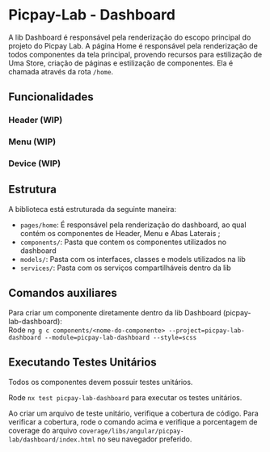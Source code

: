 # Picpay-Lab - Dashboard

A lib Dashboard é responsável pela renderização do escopo principal do projeto do Picpay Lab.
A página Home é responsável pela renderização de todos componentes da tela principal, provendo recursos para estilização de Uma Store, criação de páginas e estilização de componentes. Ela é chamada através da rota `/home`.

## Funcionalidades

### Header (WIP)

### Menu (WIP)

### Device (WIP)

## Estrutura

A biblioteca está estruturada da seguinte maneira:

-   `pages/home`: É responsável pela renderização do dashboard, ao qual contém os componentes de Header, Menu e Abas Laterais ;
-   `components/`: Pasta que contem os componentes utilizados no dashboard
-   `models/`: Pasta com os interfaces, classes e models utilizados na lib
-   `services/`: Pasta com os serviços compartilháveis dentro da lib

## Comandos auxiliares

Para criar um componente diretamente dentro da lib Dashboard (picpay-lab-dashboard):  
Rode `ng g c components/<nome-do-componente> --project=picpay-lab-dashboard --module=picpay-lab-dashboard --style=scss`

## Executando Testes Unitários

Todos os componentes devem possuir testes unitários.

Rode `nx test picpay-lab-dashboard` para executar os testes unitários.

Ao criar um arquivo de teste unitário, verifique a cobertura de código. Para verificar a cobertura, rode o comando acima e verifique a porcentagem de coverage do arquivo `coverage/libs/angular/picpay-lab/dashboard/index.html` no seu navegador preferido.
